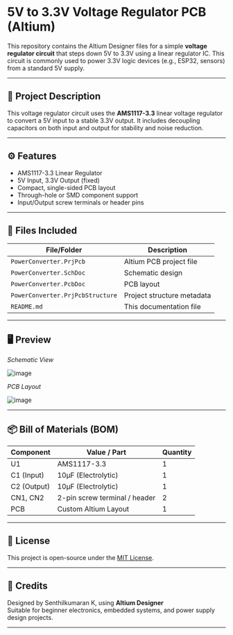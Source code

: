 # 5V to 3.3V Voltage Regulator PCB (Altium)

This repository contains the Altium Designer files for a simple **voltage regulator circuit** that steps down 5V to 3.3V using a linear regulator IC. This circuit is commonly used to power 3.3V logic devices (e.g., ESP32, sensors) from a standard 5V supply.

---

## 🔧 Project Description

This voltage regulator circuit uses the **AMS1117-3.3** linear voltage regulator to convert a 5V input to a stable 3.3V output. It includes decoupling capacitors on both input and output for stability and noise reduction.

---

## ⚙️ Features

- AMS1117-3.3 Linear Regulator
- 5V Input, 3.3V Output (fixed)
- Compact, single-sided PCB layout
- Through-hole or SMD component support
- Input/Output screw terminals or header pins

---

## 📁 Files Included

| File/Folder                                | Description                            |
|-------------------------------------------|----------------------------------------|
| `PowerConverter.PrjPcb`                   | Altium PCB project file                |
| `PowerConverter.SchDoc`                   | Schematic design                       |
| `PowerConverter.PcbDoc`                   | PCB layout                             |
| `PowerConverter.PrjPcbStructure`          | Project structure metadata             |
| `README.md`                               | This documentation file                |

---

## 🖥️ Preview

_Schematic View_

![image](https://github.com/user-attachments/assets/a6dc6050-1491-4ebc-bd04-1b698022d7ec)


_PCB Layout_

![image](https://github.com/user-attachments/assets/7405952b-d682-4010-bf8e-74e53c730a44)



---


## 📦 Bill of Materials (BOM)

| Component    | Value / Part         | Quantity |
|--------------|----------------------|----------|
| U1           | AMS1117-3.3          | 1        |
| C1 (Input)   | 10µF (Electrolytic)  | 1        |
| C2 (Output)  | 10µF (Electrolytic)  | 1        |
| CN1, CN2     | 2-pin screw terminal / header | 2    |
| PCB          | Custom Altium Layout | 1        |

---

## 🧾 License

This project is open-source under the [MIT License](LICENSE).

---

## 🙌 Credits

Designed by Senthilkumaran K, using **Altium Designer**  
Suitable for beginner electronics, embedded systems, and power supply design projects.

---
